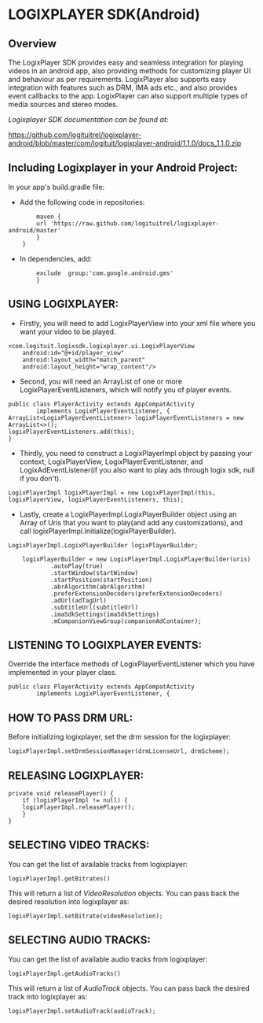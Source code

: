 # LOGIXPLAYER SDK(Android) #

## Overview ##
The LogixPlayer SDK provides easy and seamless integration for playing videos in an android app, also providing methods for customizing player UI and behaviour as per requirements.
LogixPlayer also supports easy integration with features such as DRM, IMA ads etc.,
and also provides event callbacks to the app.
LogixPlayer can also support multiple types of media sources and stereo modes.


*Logixplayer SDK documentation can be found at*: 

<https://github.com/logituitrel/logixplayer-android/blob/master/com/logituit/logixplayer-android/1.1.0/docs_1.1.0.zip>


## Including Logixplayer in your Android Project: ##

In your app's build.gradle file:

* Add the following code in repositories:

```repositories {
	    maven {
	    url 'https://raw.github.com/logituitrel/logixplayer-android/master'
	    }
	}
```	

* In dependencies, add:

```api ('com.logituit:logixplayer-android:0.8.4.1') {
        exclude  group:'com.google.android.gms'
    	}
```



## USING LOGIXPLAYER: ##


* Firstly, you will need to add LogixPlayerView into your xml file where you want your video to be played.
```
<com.logituit.logixsdk.logixplayer.ui.LogixPlayerView
    android:id="@+id/player_view"
    android:layout_width="match_parent"
    android:layout_height="wrap_content"/>
```


* Second, you will need an ArrayList of one or more LogixPlayerEventListeners, which will notify you of player events.

```
public class PlayerActivity extends AppCompatActivity
        implements LogixPlayerEventListener, {
ArrayList<LogixPlayerEventListener> logixPlayerEventListeners = new ArrayList<>();
logixPlayerEventListeners.add(this);
}
```

* Thirdly, you need to construct a LogixPlayerImpl object by passing your context, LogixPlayerView, LogixPlayerEventListener, and LogixAdEventListener(if you also want to play ads through logix sdk, null if you don't).

```
LogixPlayerImpl logixPlayerImpl = new LogixPlayerImpl(this, logixPlayerView, logixPlayerEventListeners, this);
```

* Lastly, create a LogixPlayerImpl.LogixPlayerBuilder object using an Array of Uris that you want to play(and add any customizations), and call logixPlayerImpl.Initialize(logixPlayerBuilder).

```
LogixPlayerImpl.LogixPlayerBuilder logixPlayerBuilder;

    logixPlayerBuilder = new LogixPlayerImpl.LogixPlayerBuilder(uris)
            .autoPlay(true)
            .startWindow(startWindow)
            .startPosition(startPosition)
            .abrAlgorithm(abrAlgorithm)
            .preferExtensionDecoders(preferExtensionDecoders)
            .adUrl(adTagUrl)
            .subtitleUrl(subtitleUrl)
            .imaSdkSettings(imaSdkSettings)
            .mCompanionViewGroup(companionAdContainer);
```


## LISTENING TO LOGIXPLAYER EVENTS: ##
Override the interface methods of LogixPlayerEventListener which you have implemented in your player class.

```
public class PlayerActivity extends AppCompatActivity
        implements LogixPlayerEventListener, {
```


## HOW TO PASS DRM URL: ##

Before initializing logixplayer, set the drm session for the logixplayer:
```
logixPlayerImpl.setDrmSessionManager(drmLicenseUrl, drmScheme);
```


## RELEASING LOGIXPLAYER: ##
```
private void releasePlayer() {
    if (logixPlayerImpl != null) {
	logixPlayerImpl.releasePlayer();    
	}
}
```

## SELECTING VIDEO TRACKS: ##
You can get the list of available tracks from logixplayer:

```
logixPlayerImpl.getBitrates()
```

This will return a list of *VideoResolution* objects.
You can pass back the desired resolution into logixplayer as:

```
logixPlayerImpl.setBitrate(videoResolution);
```


## SELECTING AUDIO TRACKS: ##

You can get the list of available audio tracks from logixplayer:

```
logixPlayerImpl.getAudioTracks()
```

This will return a list of *AudioTrack* objects.
You can pass back the desired track into logixplayer as:

```
logixPlayerImpl.setAudioTrack(audioTrack);
```







